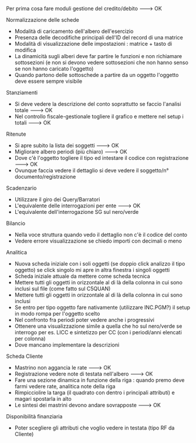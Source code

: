 
 Per prima cosa fare moduli gestione del credito/debito
 ---> OK

 Normalizzazione delle schede
 - Modalità di caricamento dell'albero dell'esercizio
 - Presenza delle decodifiche principali dell'ID del record di una matrice
 - Modalità di visualizzazione delle impostazioni :  matrice + tasto di modifica
 - La dinamicità sugli alberi deve far partire le funzioni e non richiamare sottosezioni
   (e non si devono vedere sottosezioni che non hanno senso se non hanno caricato l'oggetto)
 - Quando partono delle sottoschede a partire da un oggetto l'oggetto deve essere sempre
   visibile

 Stanziamenti
 - Si deve vedere la descrizione del conto soprattutto se faccio l'analisi totale
   ---> OK
 - Nel controllo fiscale-gestionale togliere il grafico e mettere nel setup i totali
   ---> OK

 Ritenute
 - Si apre subito la lista dei soggetti
   ---> OK
 - Migliorare albero periodi (più chiaro)
   ---> OK
 - Dove c'è l'oggetto togliere il tipo ed intestare il codice con registrazione
   ---> OK
 - Ovunque faccia vedere il dettaglio si deve vedere il soggetto/n° documento/registrazione

 Scadenzario
 - Utilizzare il giro dei Query/Barratori
 - L'equivalente delle interrogazioni per ente
   ---> OK
 - L'equivalente dell'interrogazione SG sul nero/verde

 Bilancio
 - Nella voce struttura quando vedo il dettaglio non c'è il codice del conto
 - Vedere errore visualizzazione se chiedo importi con decimali o meno

 Analitica
 - Nuova scheda iniziale con i soli oggetti (se doppio click analizzo il tipo oggetto)
   se click singolo mi apre in altra finestra i singoli oggetti
 - Scheda iniziale attuale da mettere come scheda tecnica
 - Mettere tutti gli oggetti in orizzontale al di là della colonna in cui sono inclusi
   sul file (come fatto sul C5QUAN)
 - Mettere tutti gli oggetti in orizzontale al di là della colonna in cui sono inclusi
 - Se entro per tipo oggetto fare nativamente (utilizzare INC.PGM?) il setup in modo rompa
   per l'oggetto scelto
 - Nel confronto fra periodi poter vedere anche i progressivi
 - Ottenere una visualizzazione simile a quella che ho sul nero/verde se interrogo per es.
   LICC e sintetizzo per CC (con i periodi/anni elencati per colonna)
 - Dove mancano implementare la descrizioni

 Scheda Cliente
 - Mastrino non aggancia le rate
   ---> OK
 - Registrazione vedere note di testata nell'albero
   ---> OK
 - Fare una sezione dinamica in funzione della riga :  quando premo deve farmi vedere
   rate, analitica note della riga
 - Rimpicciolire la targa (il quadrato con dentro i principali attributi) e magari spostarla in alto
 - Le sintesi dei mastrini devono andare sovrapposte
   ---> OK

 Disponibilità finanziaria
 - Poter scegliere gli attributi che voglio vedere in testata (tipo RF da Cliente)

